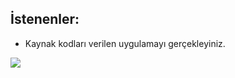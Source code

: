 ## İstenenler:

* Kaynak kodları verilen uygulamayı gerçekleyiniz.

![](https://github.com/celalceken/NesneYonelimliAnalizVeTasarimDersiUygulamalari/blob/master/Sekiller/02/UygulamaInterface2.png)
